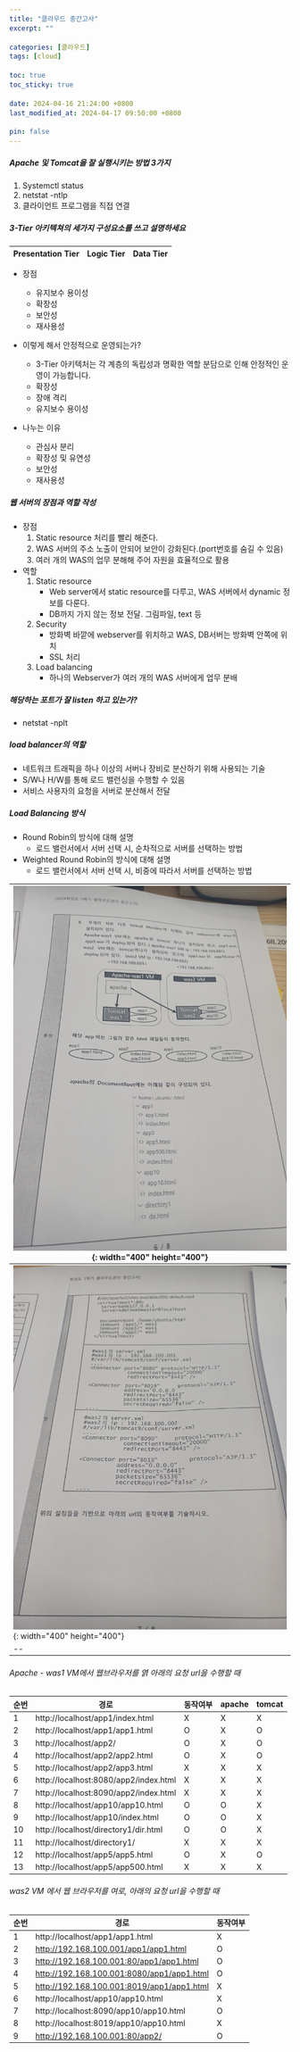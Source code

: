 ```yaml
---
title: "클라우드 중간고사"
excerpt: ""

categories: [클라우드]
tags: [cloud]

toc: true
toc_sticky: true

date: 2024-04-16 21:24:00 +0800
last_modified_at: 2024-04-17 09:50:00 +0800

pin: false
---
```


##### Apache 및 Tomcat을 잘 실행시키는 방법 3가지
1. Systemctl status
2. netstat -ntlp
3. 클라이언트 프로그램을 직접 연결

##### 3-Tier 아키텍쳐의 세가지 구성요소를 쓰고 설명하세요
|Presentation Tier|Logic Tier|Data Tier|
|--|--|--|
- 장점
  - 유지보수 용이성
  - 확장성
  - 보안성
  - 재사용성
    
- 이렇게 해서 안정적으로 운영되는가?
  - 3-Tier 아키텍처는 각 계층의 독립성과 명확한 역할 분담으로 인해 안정적인 운영이 가능합니다.
  - 확장성
  - 장애 격리
  - 유지보수 용이성
    
- 나누는 이유
  - 관심사 분리
  - 확장성 및 유연성
  - 보안성
  - 재사용성

##### 웹 서버의 장점과 역할 작성
- 장점
    1. Static resource 처리를 빨리 해준다.
    2. WAS 서버의 주소 노출이 안되어 보안이 강화된다.(port번호를 숨길 수 있음)
    3. 여러 개의 WAS의 업무 분해해 주어 자원을 효율적으로 활용
- 역할
  1. Static resource
      - Web server에서 static resource를 다루고, WAS 서버에서 dynamic 정보를 다룬다.
      - DB까지 가지 않는 정보 전달. 그림파일, text 등
  2. Security
      - 방화벽 바깥에 webserver를 위치하고 WAS, DB서버는 방화벽 안쪽에 위치
      - SSL 처리
  3. Load balancing
      - 하나의 Webserver가 여러 개의 WAS 서버에게 업무 분배

##### 해당하는 포트가 잘 listen 하고 있는가?
- netstat -nplt

##### load balancer의 역할
- 네트워크 트래픽을 하나 이상의 서버나 장비로 분산하기 위해 사용되는 기술
- S/W나 H/W를 통해 로드 밸런싱을 수행할 수 있음
- 서비스 사용자의 요청을 서버로 분산해서 전달

##### Load Balancing 방식
- Round Robin의 방식에 대해 설명
    - 로드 밸런서에서 서버 선택 시, 순차적으로 서버를 선택하는 방법
- Weighted Round Robin의 방식에 대해 설명
    - 로드 밸런서에서 서버 선택 시, 비중에 따라서 서버를 선택하는 방법

|![클라우드 문제1](../assets/img/kakao/클라우드-중간고사-1.jpg){: width="400" height="400"}
|--|
|![클라우드 문제2](../assets/img/kakao/클라우드-중간고사-2.jpg){: width="400" height="400"}
|--|

###### Apache - was1 VM에서 웹브라우저를 엵 아래의 요청 url을 수행할 때
|순번|경로|동작여부|apache|tomcat|
|--|--|--|--|--|
|1|http://localhost/app1/index.html|X|X|X|
|2|http://localhost/app1/app1.html|O|X|O|
|3|http://localhost/app2/|O|X|O|
|4|http://localhost/app2/app2.html|O|X|O|
|5|http://localhost/app2/app3.html|X|X|X|
|6|http://localhost:8080/app2/index.html|X|X|X|
|7|http://localhost:8090/app2/index.html|X|X|X|
|8|http://localhost/app10/app10.html|O|O|X|
|9|http://localhost/app10/index.html|O|O|X|
|10|http://localhost/directory1/dir.html|O|O|X|
|11|http://localhost/directory1/|X|X|X|
|12|http://localhost/app5/app5.html|O|X|O|
|13|http://localhost/app5/app500.html|X|X|X|

###### was2 VM 에서 웹 브라우저를 여로, 아래의 요청 url을 수행할 때
|순번|경로|동작여부|
|--|--|--|
|1|http://localhost/app1/app1.html|X|
|2|http://192.168.100.001/app1/app1.html|O|
|3|http://192.168.100.001:80/app1/app1.html|O|
|4|http://192.168.100.001:8080/app1/app1.html|O|
|5|http://192.168.100.001:8019/app1/app1.html|X|
|6|http://localhost/app10/app10.html|X|
|7|http://localhost:8090/app10/app10.html|O|
|8|http://localhost:8019/app10/app10.html|X|
|9|http://192.168.100.001:80/app2/|O|

